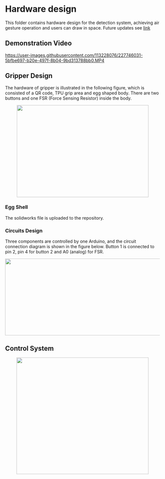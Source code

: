 # Hardware design 
This folder contains hardware design for the detection system, achieving air gesture operation and users can draw in space. Future updates see [link](https://github.com/ChengyangZhu/Air-Gesture-Operation-Hand-Augmentation)

## Demonstration Video
https://user-images.githubusercontent.com/113228076/227746031-5bfbe697-b20e-497f-8b04-9bd313788bb0.MP4

## Gripper Design
The hardware of gripper is illustrated in the following figure, which is consisted of a QR code, TPU grip area and egg shaped body. There are two buttons and one FSR (Force Sensing Resistor) inside the body.

<p align="center">
  <img width="429" height="300" src="https://user-images.githubusercontent.com/113228076/227746198-cb4c3480-7069-48e8-8861-90602ec7bd3a.png">
</p>

### Egg Shell
The solidworks file is uploaded to the repository.

### Circuits Design
Three components are controlled by one Arduino, and the circuit connection diagram is shown in the figure below. Button 1 is connected to pin 2, pin 4 for button 2 and A0 (analog) for FSR.

<p align="center">
  <img width="529" height="250" src="https://user-images.githubusercontent.com/113228076/227780935-18d8de6d-9982-45bf-8ff4-3adb17ec0216.png">
</p>

## Control System 

<p align="center">
  <img width="430" height="380" src="https://user-images.githubusercontent.com/113228076/227781067-7c1ad3fa-ce5a-44c0-ae3a-d6c2625b2c93.jpg">
</p>

